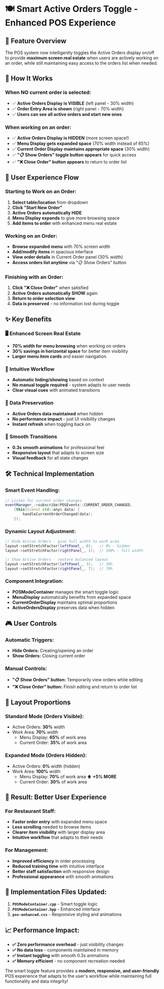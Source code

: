 # 🍽️ Smart Active Orders Toggle - Enhanced POS Experience

## 🎯 **Feature Overview**

The POS system now intelligently toggles the Active Orders display on/off to provide **maximum screen real estate** when users are actively working on an order, while still maintaining easy access to the orders list when needed.

## 🔄 **How It Works**

### **When NO current order is selected:**
- ✅ **Active Orders Display is VISIBLE** (left panel - 30% width)
- ✅ **Order Entry Area is shown** (right panel - 70% width)
- ✅ **Users can see all active orders and start new ones**

### **When working on an order:**
- ✅ **Active Orders Display is HIDDEN** (more screen space!)
- ✅ **Menu Display gets expanded space** (70% width instead of 65%)
- ✅ **Current Order Display maintains appropriate space** (30% width)
- ✅ **"📋 Show Orders" toggle button appears** for quick access
- ✅ **"❌ Close Order" button appears** to return to order list

## 🚀 **User Experience Flow**

### **Starting to Work on an Order:**
1. **Select table/location** from dropdown
2. **Click "Start New Order"** 
3. **Active Orders automatically HIDE** 
4. **Menu Display expands** to give more browsing space
5. **Add items to order** with enhanced menu real estate

### **Working on an Order:**
- **Browse expanded menu** with 70% screen width
- **Add/modify items** in spacious interface  
- **View order details** in Current Order panel (30% width)
- **Access orders list anytime** via "📋 Show Orders" button

### **Finishing with an Order:**
1. **Click "❌ Close Order"** when satisfied
2. **Active Orders automatically SHOW** again
3. **Return to order selection view**
4. **Data is preserved** - no information lost during toggle

## ✨ **Key Benefits**

### **🖥️ Enhanced Screen Real Estate**
- **70% width for menu browsing** when working on orders
- **30% savings in horizontal space** for better item visibility
- **Larger menu item cards** and easier navigation

### **📱 Intuitive Workflow**
- **Automatic hiding/showing** based on context
- **No manual toggle required** - system adapts to user needs
- **Clear visual cues** with animated transitions

### **💾 Data Preservation**
- **Active Orders data maintained** when hidden
- **No performance impact** - just UI visibility changes
- **Instant refresh** when toggling back on

### **🎨 Smooth Transitions**
- **0.3s smooth animations** for professional feel
- **Responsive layout** that adapts to screen size
- **Visual feedback** for all state changes

## 🛠️ **Technical Implementation**

### **Smart Event Handling:**
```cpp
// Listen for current order changes
eventManager_->subscribe(POSEvents::CURRENT_ORDER_CHANGED, 
    [this](const std::any& data) { 
        handleCurrentOrderChanged(data); 
    });
```

### **Dynamic Layout Adjustment:**
```cpp
// Hide Active Orders - give full width to work area
layout->setStretchFactor(leftPanel_, 0);   // 0% - hidden
layout->setStretchFactor(rightPanel_, 1);  // 100% - full width

// Show Active Orders - restore balanced layout  
layout->setStretchFactor(leftPanel_, 3);   // 30%
layout->setStretchFactor(rightPanel_, 7);  // 70%
```

### **Component Integration:**
- **POSModeContainer** manages the smart toggle logic
- **MenuDisplay** automatically benefits from expanded space
- **CurrentOrderDisplay** maintains optimal proportions
- **ActiveOrdersDisplay** preserves data when hidden

## 🎮 **User Controls**

### **Automatic Triggers:**
- **Hide Orders:** Creating/opening an order
- **Show Orders:** Closing current order

### **Manual Controls:**
- **"📋 Show Orders" button:** Temporarily view orders while editing
- **"❌ Close Order" button:** Finish editing and return to order list

## 📏 **Layout Proportions**

### **Standard Mode (Orders Visible):**
- Active Orders: **30%** width
- Work Area: **70%** width
  - Menu Display: **65%** of work area
  - Current Order: **35%** of work area

### **Expanded Mode (Orders Hidden):**
- Active Orders: **0%** width (hidden)
- Work Area: **100%** width  
  - Menu Display: **70%** of work area ⬆️ **+5% MORE**
  - Current Order: **30%** of work area

## 🎯 **Result: Better User Experience**

### **For Restaurant Staff:**
- **Faster order entry** with expanded menu space
- **Less scrolling** needed to browse items
- **Clearer item visibility** with larger display area
- **Intuitive workflow** that adapts to their needs

### **For Management:**
- **Improved efficiency** in order processing
- **Reduced training time** with intuitive interface
- **Better staff satisfaction** with responsive design
- **Professional appearance** with smooth animations

## 🔧 **Implementation Files Updated:**

1. **`POSModeContainer.cpp`** - Smart toggle logic
2. **`POSModeContainer.hpp`** - Enhanced interface  
3. **`pos-enhanced.css`** - Responsive styling and animations

## 📈 **Performance Impact:**

- **✅ Zero performance overhead** - just visibility changes
- **✅ No data loss** - components maintained in memory
- **✅ Instant toggling** with smooth 0.3s animations
- **✅ Memory efficient** - no component recreation needed

The smart toggle feature provides a **modern, responsive, and user-friendly** POS experience that adapts to the user's workflow while maintaining full functionality and data integrity!